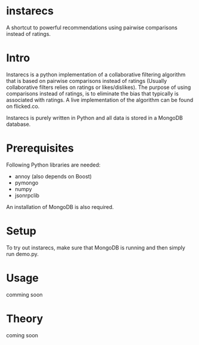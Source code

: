 instarecs
=========

A shortcut to powerful recommendations using pairwise comparisons instead of ratings. 

# Intro #
Instarecs is a python implementation of a collaborative filtering algorithm that is based on pairwise comparisons instead of ratings (Usually collaborative filters relies on ratings or likes/dislikes). The purpose of using comparisons instead of ratings, is to eliminate the bias that typically is associated with ratings. 
A live implementation of the algorithm can be found on flicked.co. 

Instarecs is purely written in Python and all data is stored in a MongoDB database. 

# Prerequisites #
Following Python libraries are needed: 
- annoy (also depends on Boost)
- pymongo
- numpy
- jsonrpclib

An installation of MongoDB is also required. 

# Setup #
To try out instarecs, make sure that MongoDB is running and then simply run demo.py. 

# Usage #
comming soon

# Theory #
coming soon
